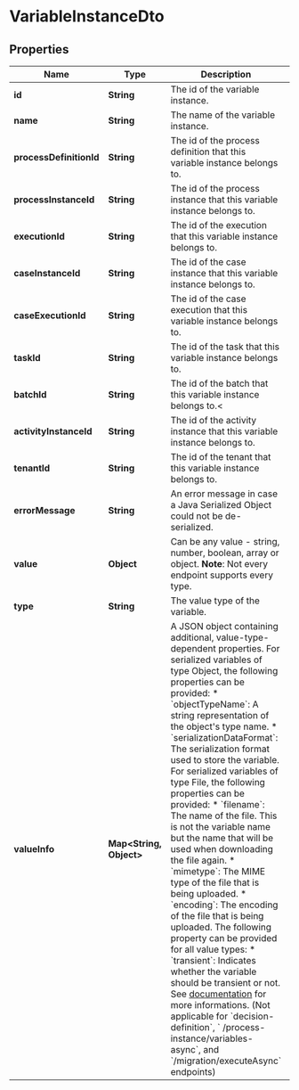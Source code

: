 

# VariableInstanceDto


## Properties

Name | Type | Description | Notes
------------ | ------------- | ------------- | -------------
**id** | **String** | The id of the variable instance. |  [optional]
**name** | **String** | The name of the variable instance. |  [optional]
**processDefinitionId** | **String** | The id of the process definition that this variable instance belongs to. |  [optional]
**processInstanceId** | **String** | The id of the process instance that this variable instance belongs to. |  [optional]
**executionId** | **String** | The id of the execution that this variable instance belongs to. |  [optional]
**caseInstanceId** | **String** | The id of the case instance that this variable instance belongs to. |  [optional]
**caseExecutionId** | **String** | The id of the case execution that this variable instance belongs to. |  [optional]
**taskId** | **String** | The id of the task that this variable instance belongs to. |  [optional]
**batchId** | **String** | The id of the batch that this variable instance belongs to.&lt; |  [optional]
**activityInstanceId** | **String** | The id of the activity instance that this variable instance belongs to. |  [optional]
**tenantId** | **String** | The id of the tenant that this variable instance belongs to. |  [optional]
**errorMessage** | **String** | An error message in case a Java Serialized Object could not be de-serialized. |  [optional]
**value** | **Object** | Can be any value - string, number, boolean, array or object.  **Note**: Not every endpoint supports every type. |  [optional]
**type** | **String** | The value type of the variable. |  [optional]
**valueInfo** | **Map&lt;String, Object&gt;** | A JSON object containing additional, value-type-dependent properties. For serialized variables of type Object, the following properties can be provided:  * &#x60;objectTypeName&#x60;: A string representation of the object&#39;s type name. * &#x60;serializationDataFormat&#x60;: The serialization format used to store the variable.  For serialized variables of type File, the following properties can be provided:  * &#x60;filename&#x60;: The name of the file. This is not the variable name but the name that will be used when downloading the file again. * &#x60;mimetype&#x60;: The MIME type of the file that is being uploaded. * &#x60;encoding&#x60;: The encoding of the file that is being uploaded.  The following property can be provided for all value types:  * &#x60;transient&#x60;: Indicates whether the variable should be transient or not. See [documentation](https://docs.camunda.org/manual/7.16/user-guide/process-engine/variables#transient-variables) for more informations. (Not applicable for &#x60;decision-definition&#x60;, &#x60; /process-instance/variables-async&#x60;, and &#x60;/migration/executeAsync&#x60; endpoints) |  [optional]




